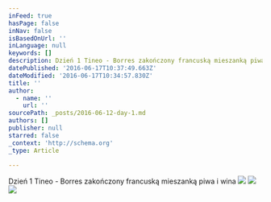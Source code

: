 ```yaml
---
inFeed: true
hasPage: false
inNav: false
isBasedOnUrl: ''
inLanguage: null
keywords: []
description: Dzień 1 Tineo - Borres zakończony francuską mieszanką piwa i wina
datePublished: '2016-06-17T10:37:49.663Z'
dateModified: '2016-06-17T10:34:57.830Z'
title: ''
author:
  - name: ''
    url: ''
sourcePath: _posts/2016-06-12-day-1.md
authors: []
publisher: null
starred: false
_context: 'http://schema.org'
_type: Article

---
```

Dzień 1 Tineo - Borres zakończony francuską mieszanką piwa i wina
![](https://s3-us-west-2.amazonaws.com/the-grid-img/p/aceda9a5824dc437e6c69870d9f7f24fcad7694e.jpg)
![](https://s3-us-west-2.amazonaws.com/the-grid-img/p/95d67f26fbfaacfd57b527ede117533b938a4f4e.jpg)
![](https://the-grid-user-content.s3-us-west-2.amazonaws.com/e7dbed22-822e-47a0-b604-b40185a6b67d.jpg)